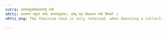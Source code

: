 ```yaml
---
sutra: ग्राम्यपशुसंघेष्वतरुणेषु स्त्री
vRtti: ग्राम्याणां पशूनां संघाः ग्राम्यपशुसंघाः; एतेषु सह विवक्षायां स्त्री शिष्यते ॥
vRtti_eng: The feminine noun is only retained, when denoting a collection of domestic animals, not being young.

---
```

